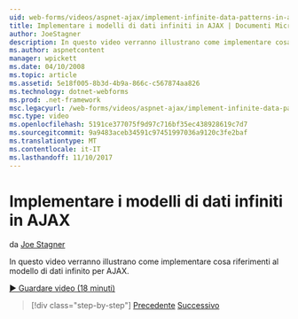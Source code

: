 ```yaml
---
uid: web-forms/videos/aspnet-ajax/implement-infinite-data-patterns-in-ajax
title: Implementare i modelli di dati infiniti in AJAX | Documenti Microsoft
author: JoeStagner
description: In questo video verranno illustrano come implementare cosa riferimenti al modello di dati infinito per AJAX.
ms.author: aspnetcontent
manager: wpickett
ms.date: 04/10/2008
ms.topic: article
ms.assetid: 5e18f005-8b3d-4b9a-866c-c567874aa826
ms.technology: dotnet-webforms
ms.prod: .net-framework
msc.legacyurl: /web-forms/videos/aspnet-ajax/implement-infinite-data-patterns-in-ajax
msc.type: video
ms.openlocfilehash: 5191ce377075f9d97c716bf35ec438928619c7d7
ms.sourcegitcommit: 9a9483aceb34591c97451997036a9120c3fe2baf
ms.translationtype: MT
ms.contentlocale: it-IT
ms.lasthandoff: 11/10/2017
---
```

<a name="implement-infinite-data-patterns-in-ajax"></a>Implementare i modelli di dati infiniti in AJAX
====================
da [Joe Stagner](https://github.com/JoeStagner)

In questo video verranno illustrano come implementare cosa riferimenti al modello di dati infinito per AJAX.

[&#9654; Guardare video (18 minuti)](https://channel9.msdn.com/Blogs/ASP-NET-Site-Videos/implement-infinite-data-patterns-in-ajax)

>[!div class="step-by-step"]
[Precedente](use-aspnet-ajax-cascading-drop-down-control-to-access-a-database.md)
[Successivo](basic-aspnet-authentication-in-an-ajax-enabled-application.md)
